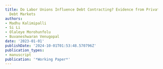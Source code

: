 ```yaml
---
title: Do Labor Unions Influence Debt Contracting? Evidence from Private and Public
  Debt Markets
authors:
- Madhu Kalimipalli
- Si Li
- Olaleye Morohunfolu
- Buvaneshwaran Venugopal
date: '2023-01-01'
publishDate: '2024-10-01T01:53:48.570796Z'
publication_types:
- manuscript
publication: '*Working Paper*'
---
```

